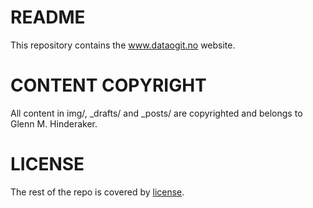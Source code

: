 # README
This repository contains the www.dataogit.no website. 

# CONTENT COPYRIGHT
All content in img/, _drafts/ and _posts/ are copyrighted and belongs to Glenn M. Hinderaker. 

# LICENSE
The rest of the repo is covered by [license](LICENSE.md).